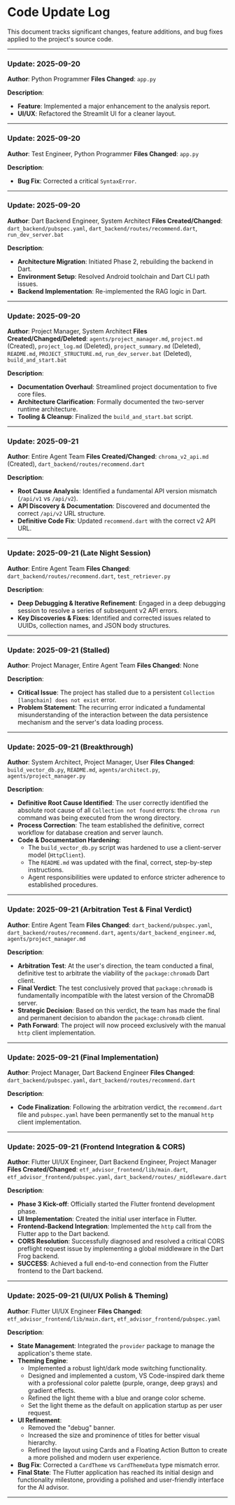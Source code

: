 # Code Update Log

This document tracks significant changes, feature additions, and bug fixes applied to the project's source code.

---

### **Update: 2025-09-20**
**Author**: Python Programmer
**Files Changed**: `app.py`

**Description**:
-   **Feature**: Implemented a major enhancement to the analysis report.
-   **UI/UX**: Refactored the Streamlit UI for a cleaner layout.

---

### **Update: 2025-09-20**
**Author**: Test Engineer, Python Programmer
**Files Changed**: `app.py`

**Description**:
-   **Bug Fix**: Corrected a critical `SyntaxError`.

---

### **Update: 2025-09-20**
**Author**: Dart Backend Engineer, System Architect
**Files Created/Changed**: `dart_backend/pubspec.yaml`, `dart_backend/routes/recommend.dart`, `run_dev_server.bat`

**Description**:
-   **Architecture Migration**: Initiated Phase 2, rebuilding the backend in Dart.
-   **Environment Setup**: Resolved Android toolchain and Dart CLI path issues.
-   **Backend Implementation**: Re-implemented the RAG logic in Dart.

---

### **Update: 2025-09-20**
**Author**: Project Manager, System Architect
**Files Created/Changed/Deleted**: `agents/project_manager.md`, `project.md` (Created), `project_log.md` (Deleted), `project_summary.md` (Deleted), `README.md`, `PROJECT_STRUCTURE.md`, `run_dev_server.bat` (Deleted), `build_and_start.bat`

**Description**:
-   **Documentation Overhaul**: Streamlined project documentation to five core files.
-   **Architecture Clarification**: Formally documented the two-server runtime architecture.
-   **Tooling & Cleanup**: Finalized the `build_and_start.bat` script.

---

### **Update: 2025-09-21**
**Author**: Entire Agent Team
**Files Created/Changed**: `chroma_v2_api.md` (Created), `dart_backend/routes/recommend.dart`

**Description**:
-   **Root Cause Analysis**: Identified a fundamental API version mismatch (`/api/v1` vs `/api/v2`).
-   **API Discovery & Documentation**: Discovered and documented the correct `/api/v2` URL structure.
-   **Definitive Code Fix**: Updated `recommend.dart` with the correct v2 API URL.

---

### **Update: 2025-09-21 (Late Night Session)**
**Author**: Entire Agent Team
**Files Changed**: `dart_backend/routes/recommend.dart`, `test_retriever.py`

**Description**:
-   **Deep Debugging & Iterative Refinement**: Engaged in a deep debugging session to resolve a series of subsequent v2 API errors.
-   **Key Discoveries & Fixes**: Identified and corrected issues related to UUIDs, collection names, and JSON body structures.

---

### **Update: 2025-09-21 (Stalled)**
**Author**: Project Manager, Entire Agent Team
**Files Changed**: None

**Description**:
-   **Critical Issue**: The project has stalled due to a persistent `Collection [langchain] does not exist` error.
-   **Problem Statement**: The recurring error indicated a fundamental misunderstanding of the interaction between the data persistence mechanism and the server's data loading process.

---

### **Update: 2025-09-21 (Breakthrough)**
**Author**: System Architect, Project Manager, User
**Files Changed**: `build_vector_db.py`, `README.md`, `agents/architect.py`, `agents/project_manager.py`

**Description**:
-   **Definitive Root Cause Identified**: The user correctly identified the absolute root cause of all `Collection not found` errors: the `chroma run` command was being executed from the wrong directory.
-   **Process Correction**: The team established the definitive, correct workflow for database creation and server launch.
-   **Code & Documentation Hardening**:
    -   The `build_vector_db.py` script was hardened to use a client-server model (`HttpClient`).
    -   The `README.md` was updated with the final, correct, step-by-step instructions.
    -   Agent responsibilities were updated to enforce stricter adherence to established procedures.

---

### **Update: 2025-09-21 (Arbitration Test & Final Verdict)**
**Author**: Entire Agent Team
**Files Changed**: `dart_backend/pubspec.yaml`, `dart_backend/routes/recommend.dart`, `agents/dart_backend_engineer.md`, `agents/project_manager.md`

**Description**:
-   **Arbitration Test**: At the user's direction, the team conducted a final, definitive test to arbitrate the viability of the `package:chromadb` Dart client.
-   **Final Verdict**: The test conclusively proved that `package:chromadb` is fundamentally incompatible with the latest version of the ChromaDB server.
-   **Strategic Decision**: Based on this verdict, the team has made the final and permanent decision to abandon the `package:chromadb` client.
-   **Path Forward**: The project will now proceed exclusively with the manual `http` client implementation.

---

### **Update: 2025-09-21 (Final Implementation)**
**Author**: Project Manager, Dart Backend Engineer
**Files Changed**: `dart_backend/pubspec.yaml`, `dart_backend/routes/recommend.dart`

**Description**:
-   **Code Finalization**: Following the arbitration verdict, the `recommend.dart` file and `pubspec.yaml` have been permanently set to the manual `http` client implementation.

---

### **Update: 2025-09-21 (Frontend Integration & CORS)**
**Author**: Flutter UI/UX Engineer, Dart Backend Engineer, Project Manager
**Files Created/Changed**: `etf_advisor_frontend/lib/main.dart`, `etf_advisor_frontend/pubspec.yaml`, `dart_backend/routes/_middleware.dart`

**Description**:
-   **Phase 3 Kick-off**: Officially started the Flutter frontend development phase.
-   **UI Implementation**: Created the initial user interface in Flutter.
-   **Frontend-Backend Integration**: Implemented the `http` call from the Flutter app to the Dart backend.
-   **CORS Resolution**: Successfully diagnosed and resolved a critical CORS preflight request issue by implementing a global middleware in the Dart Frog backend.
-   **SUCCESS**: Achieved a full end-to-end connection from the Flutter frontend to the Dart backend.

---

### **Update: 2025-09-21 (UI/UX Polish & Theming)**
**Author**: Flutter UI/UX Engineer
**Files Changed**: `etf_advisor_frontend/lib/main.dart`, `etf_advisor_frontend/pubspec.yaml`

**Description**:
-   **State Management**: Integrated the `provider` package to manage the application's theme state.
-   **Theming Engine**:
    -   Implemented a robust light/dark mode switching functionality.
    -   Designed and implemented a custom, VS Code-inspired dark theme with a professional color palette (purple, orange, deep grays) and gradient effects.
    -   Refined the light theme with a blue and orange color scheme.
    -   Set the light theme as the default on application startup as per user request.
-   **UI Refinement**:
    -   Removed the "debug" banner.
    -   Increased the size and prominence of titles for better visual hierarchy.
    -   Refined the layout using Cards and a Floating Action Button to create a more polished and modern user experience.
-   **Bug Fix**: Corrected a `CardTheme` vs `CardThemeData` type mismatch error.
-   **Final State**: The Flutter application has reached its initial design and functionality milestone, providing a polished and user-friendly interface for the AI advisor.
---
